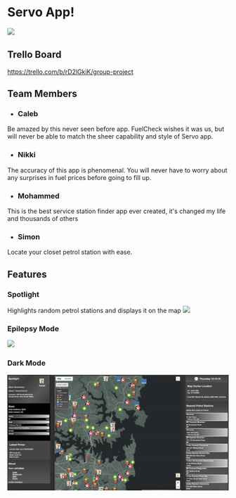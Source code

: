 # Servo App!
![](/public/gifs/map.gif)
## Trello Board
https://trello.com/b/rD2lGkiK/group-project

## Team Members
- ### Caleb

Be amazed by this never seen before app. FuelCheck wishes it was us, but will never be able to match the sheer capability and style of Servo app.

- ### Nikki 

The accuracy of this app is phenomenal. You will never have to worry about any surprises in fuel prices before going to fill up. 

- ### Mohammed 

This is the best service station finder app ever created, it's changed my life and thousands of others

- ### Simon

Locate your closet petrol station with ease. 

## Features

### Spotlight 
Highlights random petrol stations and displays it on the map
![](/public/gifs/spotlight.gif)

### Epilepsy Mode 
![](/public/gifs/epilepsy.gif)

### Dark Mode
![](/public/images/darkmode.png)